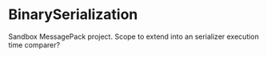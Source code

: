 # BinarySerialization
Sandbox MessagePack project.  Scope to extend into an serializer execution time comparer?
